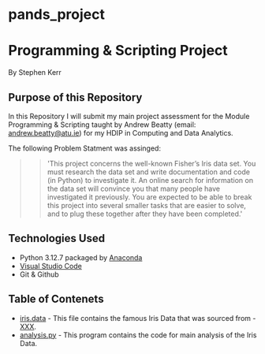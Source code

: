 # pands_project

# Programming & Scripting Project

By Stephen Kerr

## Purpose of this Repository 
In this Repository I will submit my main project assessment for the Module Programming & Scripting taught by Andrew Beatty (email: andrew.beatty@atu.ie) for my HDIP in Computing and Data Analytics.

The following Problem Statment was assinged: 
>>'This project concerns the well-known Fisher’s Iris data set. You must research the data set
and write documentation and code (in Python) to investigate it. An online search for
information on the data set will convince you that many people have investigated it
previously. You are expected to be able to break this project into several smaller tasks that
are easier to solve, and to plug these together after they have been completed.'

## Technologies Used 

- Python 3.12.7 packaged by [Anaconda](https://www.anaconda.com/download)
- [Visual Studio Code](https://visualstudio.microsoft.com/)
- Git & Github

## Table of Contenets 

- [iris.data](https://github.com/skerr17/pands_project/blob/main/iris.data) - This file contains the famous Iris Data that was sourced from - [XXX]().
- [analysis.py](https://github.com/skerr17/pands_project/blob/main/analysis.py) - This program contains the code for main analysis of the Iris Data.  